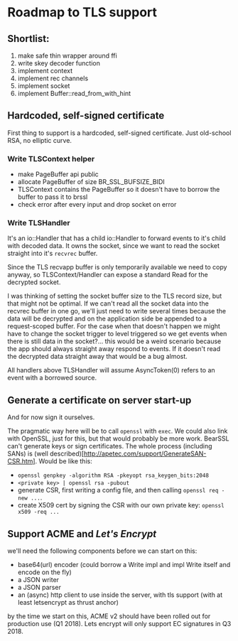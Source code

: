 # Roadmap to TLS support

## Shortlist:
  1. make safe thin wrapper around ffi
  2. write skey decoder function
  3. implement context
  4. implement rec channels
  5. implement socket
  6. implement Buffer::read_from_with_hint

## Hardcoded, self-signed certificate

First thing to support is a hardcoded, self-signed certificate. Just old-school RSA, no elliptic curve. 


### Write TLSContext helper
  - make PageBuffer api public
  - allocate PageBuffer of size BR_SSL_BUFSIZE_BIDI
  - TLSContext contains the PageBuffer so it doesn't have to borrow the buffer to pass it to brssl
  - check error after every input and drop socket on error

### Write TLSHandler

It's an io::Handler that has a child io::Handler to forward events to it's child with decoded data. It owns the socket, since we want to read the socket straight into it's `recvrec` buffer.

Since the TLS recvapp buffer is only temporarily available we need to copy anyway, so TLSContext/Handler can expose a standard Read for the decrypted socket.

I was thinking of setting the socket buffer size to the TLS record size, but that might not be optimal. If we can't read all the socket data into the recvrec buffer in one go, we'll just need to write several times because the data will be decrypted and on the application side be appended to a request-scoped buffer. For the case when that doesn't happen we might have to change the socket trigger to level triggered so we get events when there is still data in the socket?... this would be a weird scenario because the app should always straight away respond to events. If it doesn't read the decrypted data straight away that would be a bug almost.


All handlers above TLSHandler will assume AsyncToken(0) refers to an event with a borrowed source.

## Generate a certificate on server start-up

And for now sign it ourselves.

The pragmatic way here will be to call `openssl` with `exec`. We could also link with OpenSSL, just for this, but that would probably be more work. BearSSL can't generate keys or sign certificates. The whole process (including SANs) is (well described)[http://apetec.com/support/GenerateSAN-CSR.htm]. Would be like this:

  - `openssl genpkey -algorithm RSA -pkeyopt rsa_keygen_bits:2048`
  - `<private key> | openssl rsa -pubout`
  - generate CSR, first writing a config file, and then calling `openssl req -new ...`.
  - create X509 cert by signing the CSR with our own private key: `openssl x509 -req ...`

## Support ACME and *Let's Encrypt*

we'll need the following components before we can start on this:

  - base64(url) encoder (could borrow a Write impl and impl Write itself and encode on the fly)
  - a JSON writer
  - a JSON parser
  - an (async) http client to use inside the server, with tls support (with at least letsencrypt as thrust anchor)

by the time we start on this, ACME v2 should have been rolled out for production use (Q1 2018).
Lets encrypt will only support EC signatures in Q3 2018.
